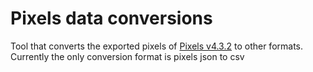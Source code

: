 # Pixels data conversions

Tool that converts the exported pixels of [Pixels v4.3.2](https://teovogel.me/pixels/)
to other formats. Currently the only conversion format is pixels json to csv